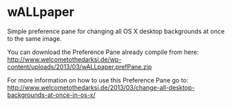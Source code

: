 wALLpaper
=========

Simple preference pane for changing all OS X desktop backgrounds at once to the same image.

You can download the Preference Pane already compile from here:
http://www.welcometothedarksi.de/wp-content/uploads/2013/03/wALLpaper.prefPane.zip

For more information on how to use this Preference Pane go to:
http://www.welcometothedarksi.de/2013/03/change-all-desktop-backgrounds-at-once-in-os-x/
